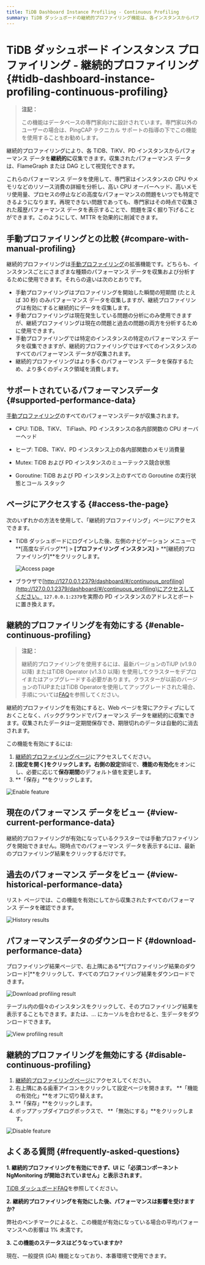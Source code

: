 ```yaml
---
title: TiDB Dashboard Instance Profiling - Continuous Profiling
summary: TiDB ダッシュボードの継続的プロファイリング機能は、各インスタンスからパフォーマンスデータを収集し、高度なパフォーマンス問題を特定できます。手動プロファイリングと比較して、継続的プロファイリングはデータを継続的に収集し、過去の問題も分析できます。また、CPU、メモリ、ミューテックス競合状態などのパフォーマンスデータが収集されます。継続的プロファイリングを有効にするには、TiUPまたはTiDB Operatorの最新バージョンが必要です。
---
```


# TiDB ダッシュボード インスタンス プロファイリング - 継続的プロファイリング {#tidb-dashboard-instance-profiling-continuous-profiling}

> **注記：**
>
> この機能はデータベースの専門家向けに設計されています。専門家以外のユーザーの場合は、PingCAP テクニカル サポートの指導の下でこの機能を使用することをお勧めします。

継続的プロファイリングにより、各 TiDB、TiKV、PD インスタンスからパフォーマンス データを**継続的に**収集できます。収集されたパフォーマンス データは、FlameGraph または DAG として視覚化できます。

これらのパフォーマンス データを使用して、専門家はインスタンスの CPU やメモリなどのリソース消費の詳細を分析し、高い CPU オーバーヘッド、高いメモリ使用量、プロセスの停止などの高度なパフォーマンスの問題をいつでも特定できるようになります。再現できない問題であっても、専門家はその時点で収集された履歴パフォーマンス データを表示することで、問題を深く掘り下げることができます。このようにして、MTTR を効果的に削減できます。

## 手動プロファイリングとの比較 {#compare-with-manual-profiling}

継続的プロファイリングは[手動プロファイリング](/dashboard/dashboard-profiling.md)の拡張機能です。どちらも、インスタンスごとにさまざまな種類のパフォーマンス データを収集および分析するために使用できます。それらの違いは次のとおりです。

-   手動プロファイリングはプロファイリングを開始した瞬間の短期間 (たとえば 30 秒) のみパフォーマンス データを収集しますが、継続プロファイリングは有効にすると継続的にデータを収集します。
-   手動プロファイリングは現在発生している問題の分析にのみ使用できますが、継続プロファイリングは現在の問題と過去の問題の両方を分析するために使用できます。
-   手動プロファイリングでは特定のインスタンスの特定のパフォーマンス データを収集できますが、継続的プロファイリングではすべてのインスタンスのすべてのパフォーマンス データが収集されます。
-   継続的プロファイリングはより多くのパフォーマンス データを保存するため、より多くのディスク領域を消費します。

## サポートされているパフォーマンスデータ {#supported-performance-data}

[手動プロファイリング](/dashboard/dashboard-profiling.md#supported-performance-data)のすべてのパフォーマンスデータが収集されます。

-   CPU: TiDB、TiKV、 TiFlash、PD インスタンスの各内部関数の CPU オーバーヘッド

-   ヒープ: TiDB、TiKV、PD インスタンス上の各内部関数のメモリ消費量

-   Mutex: TiDB および PD インスタンスのミューテックス競合状態

-   Goroutine: TiDB および PD インスタンス上のすべての Goroutine の実行状態とコール スタック

## ページにアクセスする {#access-the-page}

次のいずれかの方法を使用して、「継続的プロファイリング」ページにアクセスできます。

-   TiDB ダッシュボードにログインした後、左側のナビゲーション メニューで**[高度なデバッグ**] &gt; **[プロファイリング インスタンス]** &gt; **[継続的プロファイリング]**をクリックします。

    ![Access page](https://docs-download.pingcap.com/media/images/docs/dashboard/dashboard-conprof-access.png)

-   ブラウザで[http://127.0.0.1:2379/dashboard/#/continuous_profiling](http://127.0.0.1:2379/dashboard/#/continuous_profiling)にアクセスしてください。 `127.0.0.1:2379`を実際の PD インスタンスのアドレスとポートに置き換えます。

## 継続的プロファイリングを有効にする {#enable-continuous-profiling}

> **注記：**
>
> 継続的プロファイリングを使用するには、最新バージョンのTiUP (v1.9.0 以降) またはTiDB Operator (v1.3.0 以降) を使用してクラスターをデプロイまたはアップグレードする必要があります。クラスターが以前のバージョンのTiUPまたはTiDB Operatorを使用してアップグレードされた場合、手順については[FAQ](/dashboard/dashboard-faq.md#a-required-component-ngmonitoring-is-not-started-error-is-shown)を参照してください。

継続的プロファイリングを有効にすると、Web ページを常にアクティブにしておくことなく、バックグラウンドでパフォーマンス データを継続的に収集できます。収集されたデータは一定期間保存でき、期限切れのデータは自動的に消去されます。

この機能を有効にするには:

1.  [継続的プロファイリングページ](#access-the-page)にアクセスしてください。
2.  **[設定を開く]**をクリックします。右側の**設定**領域で、**機能の有効化**をオンにし、必要に応じて**保存期間**のデフォルト値を変更します。
3.  **「保存」**をクリックします。

![Enable feature](https://docs-download.pingcap.com/media/images/docs/dashboard/dashboard-conprof-start.png)

## 現在のパフォーマンス データをビュー {#view-current-performance-data}

継続的プロファイリングが有効になっているクラスターでは手動プロファイリングを開始できません。現時点でのパフォーマンス データを表示するには、最新のプロファイリング結果をクリックするだけです。

## 過去のパフォーマンス データをビュー {#view-historical-performance-data}

リスト ページでは、この機能を有効にしてから収集されたすべてのパフォーマンス データを確認できます。

![History results](https://docs-download.pingcap.com/media/images/docs/dashboard/dashboard-conprof-history.png)

## パフォーマンスデータのダウンロード {#download-performance-data}

プロファイリング結果ページで、右上隅にある**[プロファイリング結果のダウンロード]**をクリックして、すべてのプロファイリング結果をダウンロードできます。

![Download profiling result](https://docs-download.pingcap.com/media/images/docs/dashboard/dashboard-conprof-download.png)

テーブル内の個々のインスタンスをクリックして、そのプロファイリング結果を表示することもできます。または、... にカーソルを合わせると、生データをダウンロードできます。

![View profiling result](https://docs-download.pingcap.com/media/images/docs/dashboard/dashboard-conprof-single.png)

## 継続的プロファイリングを無効にする {#disable-continuous-profiling}

1.  [継続的プロファイリングページ](#access-the-page)にアクセスしてください。
2.  右上隅にある歯車アイコンをクリックして設定ページを開きます。 **「機能の有効化」**をオフに切り替えます。
3.  **「保存」**をクリックします。
4.  ポップアップダイアログボックスで、 **「無効にする」**をクリックします。

![Disable feature](https://docs-download.pingcap.com/media/images/docs/dashboard/dashboard-conprof-stop.png)

## よくある質問 {#frequently-asked-questions}

**1. 継続的プロファイリングを有効にできず、UI に「必須コンポーネントNgMonitoring が開始されていません」と表示されます**。

[TiDB ダッシュボードFAQ](/dashboard/dashboard-faq.md#a-required-component-ngmonitoring-is-not-started-error-is-shown)を参照してください。

**2. 継続的プロファイリングを有効にした後、パフォーマンスは影響を受けますか?**

弊社のベンチマークによると、この機能が有効になっている場合の平均パフォーマンスへの影響は 1% 未満です。

**3. この機能のステータスはどうなっていますか?**

現在、一般提供 (GA) 機能となっており、本番環境で使用できます。
